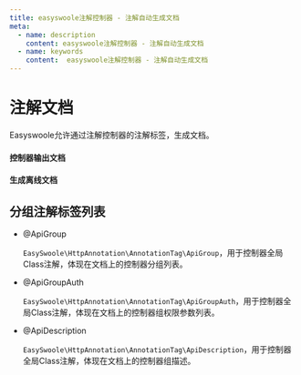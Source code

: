 ```yaml
---
title: easyswoole注解控制器 - 注解自动生成文档
meta:
  - name: description
    content: easyswoole注解控制器 - 注解自动生成文档
  - name: keywords
    content:  easyswoole注解控制器 - 注解自动生成文档
---
```

# 注解文档
Easyswoole允许通过注解控制器的注解标签，生成文档。
#### 控制器输出文档
#### 生成离线文档

## 分组注解标签列表
- @ApiGroup
    
    ```EasySwoole\HttpAnnotation\AnnotationTag\ApiGroup```，用于控制器全局Class注解，体现在文档上的控制器分组列表。
- @ApiGroupAuth
    
    ```EasySwoole\HttpAnnotation\AnnotationTag\ApiGroupAuth```，用于控制器全局Class注解，体现在文档上的控制器组权限参数列表。
- @ApiDescription
    
   ```EasySwoole\HttpAnnotation\AnnotationTag\ApiDescription```，用于控制器全局Class注解，体现在文档上的控制器组描述。
        
